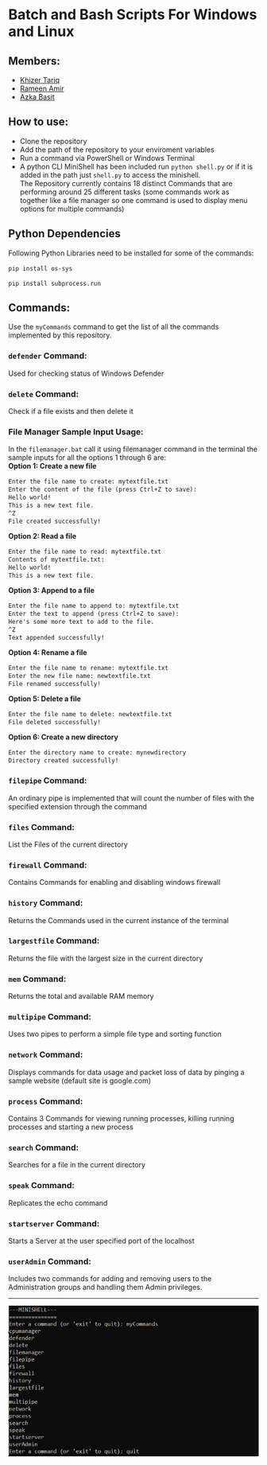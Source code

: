 # Batch and Bash Scripts For Windows and Linux
## Members: 
- [Khizer Tariq](https://github.com/khizer-kt)
- [Rameen Amir]()
- [Azka Basit](https://github.com/AzkaBasit)
## How to use:
- Clone the repository
- Add the path of the repository to your enviroment variables
- Run a command via PowerShell or Windows Terminal  
- A python CLI MiniShell has been included run ```python shell.py``` or if it is added in the path just ```shell.py``` to access the minishell.  
The Repository currently contains 18 distinct Commands that are performing around 25 different tasks (some commands work as together like a file manager so one command is used to display menu options for multiple commands)
## Python Dependencies
Following Python Libraries need to be installed for some of the commands:
```
pip install os-sys
```
```
pip install subprocess.run
```
## Commands:
Use the ```myCommands``` command to get the list of all the commands implemented by this repository.
### ```defender``` Command:
Used for checking status of Windows Defender
### ```delete``` Command:
Check if a file exists and then delete it
### File Manager Sample Input Usage:  
In the ```filemanager.bat``` call it using filemanager command in the terminal the sample inputs for all the options 1 through 6 are:  
**Option 1: Create a new file**
```
Enter the file name to create: mytextfile.txt
Enter the content of the file (press Ctrl+Z to save):
Hello world!
This is a new text file.
^Z
File created successfully!

``` 
**Option 2: Read a file**
```
Enter the file name to read: mytextfile.txt
Contents of mytextfile.txt:
Hello world!
This is a new text file.
```
**Option 3: Append to a file**
```
Enter the file name to append to: mytextfile.txt
Enter the text to append (press Ctrl+Z to save):
Here's some more text to add to the file.
^Z
Text appended successfully!
```
**Option 4: Rename a file**
```
Enter the file name to rename: mytextfile.txt
Enter the new file name: newtextfile.txt
File renamed successfully!
```
**Option 5: Delete a file**
```
Enter the file name to delete: newtextfile.txt
File deleted successfully!
```
**Option 6: Create a new directory**
```
Enter the directory name to create: mynewdirectory
Directory created successfully!
```
### ```filepipe``` Command:
An ordinary pipe is implemented that will count the number of files with the specified extension through the command
### ```files``` Command:
List the Files of the current directory
### ```firewall``` Command:
Contains Commands for enabling and disabling windows firewall
### ```history``` Command:
Returns the Commands used in the current instance of the terminal
### ```largestfile``` Command:
Returns the file with the largest size in the current directory
### ```mem``` Command:
Returns the total and available RAM memory
### ```multipipe``` Command:
Uses two pipes to perform a simple file type and sorting function
### ```network``` Command:
Displays commands for data usage and packet loss of data by pinging a sample website (default site is google.com)
### ```process``` Command:
Contains 3 Commands for viewing running processes, killing running processes and starting a new process
### ```search``` Command:
Searches for a file in the current directory
### ```speak``` Command:
Replicates the echo command
### ```startserver``` Command:
Starts a Server at the user specified port of the localhost
### ```userAdmin``` Command:
Includes two commands for adding and removing users to the Administration groups and handling them Admin privileges.

---
![ScreenShot](/res/image.png)